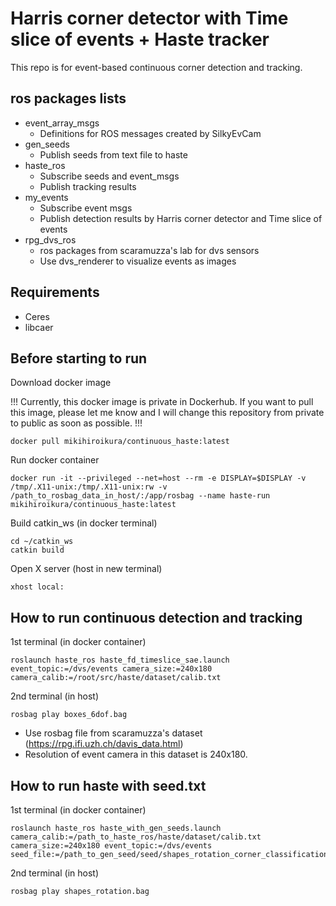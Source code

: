 # Harris corner detector with Time slice of events + Haste tracker

This repo is for event-based continuous corner detection and tracking.

## ros packages lists
- event_array_msgs
  - Definitions for ROS messages created by SilkyEvCam
- gen_seeds
  - Publish seeds from text file to haste
- haste_ros
  - Subscribe seeds and event_msgs
  - Publish tracking results
- my_events
  - Subscribe event msgs
  - Publish detection results by Harris corner detector and Time slice of events
- rpg_dvs_ros
  - ros packages from scaramuzza's lab for dvs sensors
  - Use dvs_renderer to visualize events as images
## Requirements
- Ceres
- libcaer

## Before starting to run
Download docker image

!!! Currently, this docker image is private in Dockerhub. If you want to pull this image, please let me know and I will change this repository from private to public as soon as possible. !!!
```
docker pull mikihiroikura/continuous_haste:latest
```
<!-- Install libraries
```
sudo apt-get install libcaer-dev
``` -->
<!-- Initialize catkin_ws
```
cd ~/
mkdir --parents catkin_ws/src
cd catkin_ws
``` -->
Run docker container
```
docker run -it --privileged --net=host --rm -e DISPLAY=$DISPLAY -v /tmp/.X11-unix:/tmp/.X11-unix:rw -v /path_to_rosbag_data_in_host/:/app/rosbag --name haste-run mikihiroikura/continuous_haste:latest
```
Build catkin_ws (in docker terminal)
```
cd ~/catkin_ws
catkin build
```
Open X server (host in new terminal)
```
xhost local:
```
## How to run continuous detection and tracking
1st terminal (in docker container)
```
roslaunch haste_ros haste_fd_timeslice_sae.launch event_topic:=/dvs/events camera_size:=240x180 camera_calib:=/root/src/haste/dataset/calib.txt
```
2nd terminal (in host)
```
rosbag play boxes_6dof.bag
```
- Use rosbag file from scaramuzza's dataset (https://rpg.ifi.uzh.ch/davis_data.html)
- Resolution of event camera in this dataset is 240x180.

## How to run haste with seed.txt
1st terminal (in docker container)
```
roslaunch haste_ros haste_with_gen_seeds.launch camera_calib:=/path_to_haste_ros/haste/dataset/calib.txt camera_size:=240x180 event_topic:=/dvs/events seed_file:=/path_to_gen_seed/seed/shapes_rotation_corner_classification.txt
```
2nd terminal (in host)
```
rosbag play shapes_rotation.bag 
```
